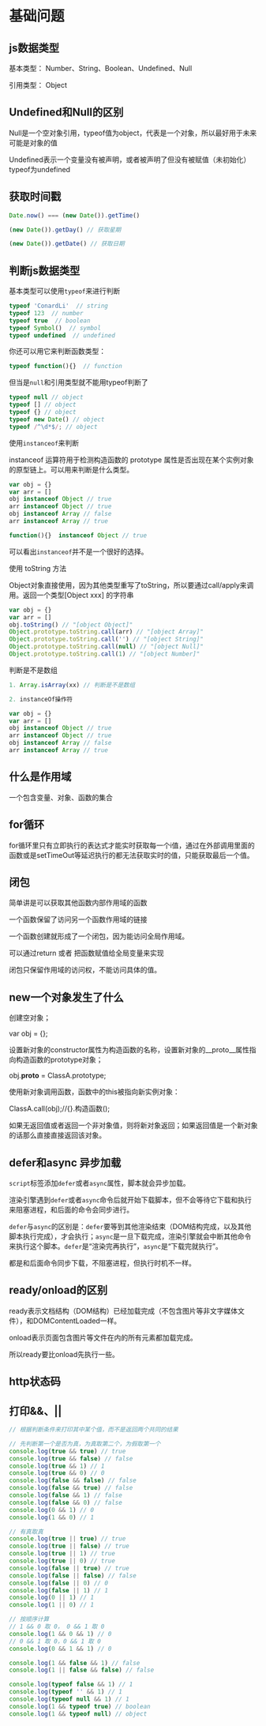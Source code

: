 # 基础问题

## js数据类型

基本类型： Number、String、Boolean、Undefined、Null

引用类型： Object

## Undefined和Null的区别

Null是一个空对象引用，typeof值为object，代表是一个对象，所以最好用于未来可能是对象的值

Undefined表示一个变量没有被声明，或者被声明了但没有被赋值（未初始化）typeof为undefined

## 获取时间戳

``` js
Date.now() === (new Date()).getTime()

(new Date()).getDay() // 获取星期

(new Date()).getDate() // 获取日期
```

## 判断js数据类型

基本类型可以使用`typeof`来进行判断

```js
typeof 'ConardLi'  // string
typeof 123  // number
typeof true  // boolean
typeof Symbol()  // symbol
typeof undefined  // undefined
```

你还可以用它来判断函数类型：

```js
typeof function(){}  // function
```

但当是`null`和引用类型就不能用typeof判断了

```js
typeof null // object
typeof [] // object
typeof {} // object
typeof new Date() // object
typeof /^\d*$/; // object
```
使用`instanceof`来判断

instanceof 运算符用于检测构造函数的 prototype 属性是否出现在某个实例对象的原型链上。可以用来判断是什么类型。

```js
var obj = {}
var arr = []
obj instanceof Object // true
arr instanceof Object // true
obj instanceof Array // false
arr instanceof Array // true

function(){}  instanceof Object // true
```
可以看出`instanceof`并不是一个很好的选择。

使用 toString 方法

Object对象直接使用，因为其他类型重写了toString，所以要通过call/apply来调用。返回一个类型[Object xxx] 的字符串

```js
var obj = {}
var arr = []
obj.toString() // "[object Object]"
Object.prototype.toString.call(arr) // "[object Array]"
Object.prototype.toString.call('') // "[object String]"
Object.prototype.toString.call(null) // "[object Null]"
Object.prototype.toString.call(1) // "[object Number]"
```

判断是不是数组

``` js
1. Array.isArray(xx) // 判断是不是数组

2. instanceOf操作符 

var obj = {}
var arr = []
obj instanceof Object // true
arr instanceof Object // true
obj instanceof Array // false
arr instanceof Array // true
```


## 什么是作用域

一个包含变量、对象、函数的集合

## for循环

for循环里只有立即执行的表达式才能实时获取每一个i值，通过在外部调用里面的函数或是setTimeOut等延迟执行的都无法获取实时的值，只能获取最后一个值。

## 闭包

简单讲是可以获取其他函数内部作用域的函数

一个函数保留了访问另一个函数作用域的链接

一个函数创建就形成了一个闭包，因为能访问全局作用域。

可以通过return 或者 把函数赋值给全局变量来实现

闭包只保留作用域的访问权，不能访问具体的值。


## new一个对象发生了什么


创建空对象；

var obj = {};

设置新对象的constructor属性为构造函数的名称，设置新对象的__proto__属性指向构造函数的prototype对象；

obj.__proto__ = ClassA.prototype;

使用新对象调用函数，函数中的this被指向新实例对象：

ClassA.call(obj);//{}.构造函数();

如果无返回值或者返回一个非对象值，则将新对象返回；如果返回值是一个新对象的话那么直接直接返回该对象。


## defer和async 异步加载

`script`标签添加`defer`或者`async`属性，脚本就会异步加载。

渲染引擎遇到`defer`或者`async`命令后就开始下载脚本，但不会等待它下载和执行来阻塞进程，和后面的命令会同步进行。

`defer`与`async`的区别是：`defer`要等到其他渲染结束（DOM结构完成，以及其他脚本执行完成），才会执行；`async`是一旦下载完成，渲染引擎就会中断其他命令来执行这个脚本。`defer`是“渲染完再执行”，`async`是“下载完就执行”。

都是和后面命令同步下载，不阻塞进程，但执行时机不一样。

## ready/onload的区别

ready表示文档结构（DOM结构）已经加载完成（不包含图片等非文字媒体文件），和DOMContentLoaded一样。

onload表示页面包含图片等文件在内的所有元素都加载完成。

所以ready要比onload先执行一些。


## http状态码


## 打印&&、||

```js
// 根据判断条件来打印其中某个值，而不是返回两个共同的结果

// 先判断第一个是否为真，为真取第二个，为假取第一个
console.log(true && true) // true
console.log(true && false) // false
console.log(true && 1) // 1
console.log(true && 0) // 0
console.log(false && false) // false
console.log(false && true) // false
console.log(false && 1) // false
console.log(false && 0) // false
console.log(0 && 1) // 0
console.log(1 && 0) // 1

// 有真取真
console.log(true || true) // true
console.log(true || false) // true
console.log(true || 1) // true
console.log(true || 0) // true
console.log(false || true) // true
console.log(false || false) // false
console.log(false || 0) // 0
console.log(false || 1) // 1
console.log(0 || 1) // 1
console.log(1 || 0) // 1

// 按顺序计算
// 1 && 0 取 0， 0 && 1 取 0
console.log(1 && 0 && 1) // 0
// 0 && 1 取 0，0 && 1 取 0
console.log(0 && 1 && 1) // 0

console.log(1 && false && 1) // false
console.log(1 || false && false) // false

console.log(typeof false && 1) // 1
console.log(typeof '' && 1) // 1
console.log(typeof null && 1) // 1
console.log(1 && typeof true) // boolean
console.log(1 && typeof null) // object
```

